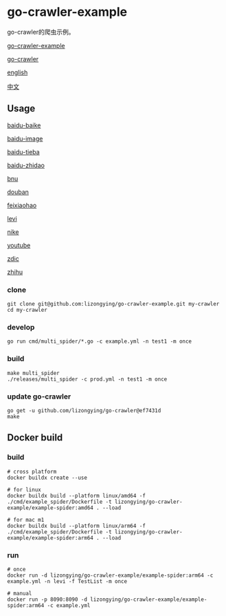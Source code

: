 # go-crawler-example

go-crawler的爬虫示例。

[go-crawler-example](https://github.com/lizongying/go-crawler-example)

[go-crawler](https://github.com/lizongying/go-crawler)

[english](https://github.com/lizongying/go-crawler/blob/main/README.md)

[中文](https://github.com/lizongying/go-crawler/blob/main/README_CN.md)

## Usage

[baidu-baike](https://github.com/lizongying/go-crawler-example/tree/main/internal/spiders/baidu_baike_spider)

[baidu-image](https://github.com/lizongying/go-crawler-example/tree/main/internal/spiders/baidu_image_spider)

[baidu-tieba](https://github.com/lizongying/go-crawler-example/tree/main/internal/spiders/baidu_tieba_spider)

[baidu-zhidao](https://github.com/lizongying/go-crawler-example/tree/main/internal/spiders/baidu_zhidao_spider)

[bnu](https://github.com/lizongying/go-crawler-example/tree/main/internal/spiders/bnu_spider)

[douban](https://github.com/lizongying/go-crawler-example/tree/main/internal/spiders/douban_spider)

[feixiaohao](https://github.com/lizongying/go-crawler-example/tree/main/internal/spiders/feixiaohao_spider)

[levi](https://github.com/lizongying/go-crawler-example/tree/main/internal/spiders/levi_spider)

[nike](https://github.com/lizongying/go-crawler-example/tree/main/internal/spiders/nike_spider)

[youtube](https://github.com/lizongying/go-crawler-example/tree/main/internal/spiders/youtube_spider)

[zdic](https://github.com/lizongying/go-crawler-example/tree/main/cmd/zdic_spider)

[zhihu](https://github.com/lizongying/go-crawler-example/tree/main/internal/spiders/zhihu_spider)

### clone

```shell
git clone git@github.com:lizongying/go-crawler-example.git my-crawler
cd my-crawler

```

### develop

```shell
go run cmd/multi_spider/*.go -c example.yml -n test1 -m once

```

### build

```shell
make multi_spider
./releases/multi_spider -c prod.yml -n test1 -m once

```

### update go-crawler

```shell
go get -u github.com/lizongying/go-crawler@ef7431d
make

```

## Docker build

### build

```shell
# cross platform
docker buildx create --use

# for linux
docker buildx build --platform linux/amd64 -f ./cmd/example_spider/Dockerfile -t lizongying/go-crawler-example/example-spider:amd64 . --load

# for mac m1
docker buildx build --platform linux/arm64 -f ./cmd/example_spider/Dockerfile -t lizongying/go-crawler-example/example-spider:arm64 . --load

```

### run

```shell
# once
docker run -d lizongying/go-crawler-example/example-spider:arm64 -c example.yml -n levi -f TestList -m once

# manual
docker run -p 8090:8090 -d lizongying/go-crawler-example/example-spider:arm64 -c example.yml

```